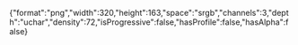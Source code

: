 {"format":"png","width":320,"height":163,"space":"srgb","channels":3,"depth":"uchar","density":72,"isProgressive":false,"hasProfile":false,"hasAlpha":false}